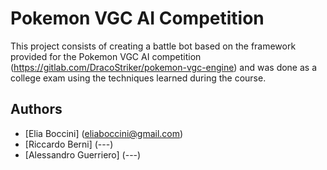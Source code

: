 # Pokemon VGC AI Competition

This project consists of creating a battle bot based on the framework provided for the Pokemon VGC AI competition (https://gitlab.com/DracoStriker/pokemon-vgc-engine) and was done as a college exam using the techniques learned during the course.

## Authors

- [Elia Boccini] (eliaboccini@gmail.com)
- [Riccardo Berni] (---)
- [Alessandro Guerriero] (---)
